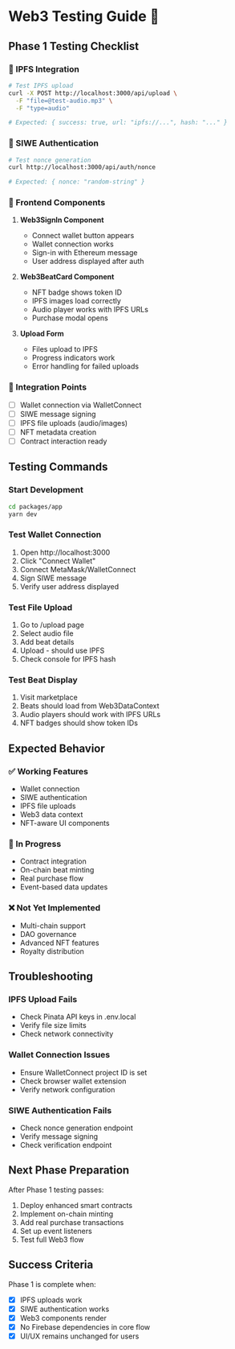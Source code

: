 # Web3 Testing Guide 🧪

## Phase 1 Testing Checklist

### 🔗 IPFS Integration
```bash
# Test IPFS upload
curl -X POST http://localhost:3000/api/upload \
  -F "file=@test-audio.mp3" \
  -F "type=audio"

# Expected: { success: true, url: "ipfs://...", hash: "..." }
```

### 🔐 SIWE Authentication
```bash
# Test nonce generation
curl http://localhost:3000/api/auth/nonce

# Expected: { nonce: "random-string" }
```

### 📱 Frontend Components
1. **Web3SignIn Component**
   - Connect wallet button appears
   - Wallet connection works
   - Sign-in with Ethereum message
   - User address displayed after auth

2. **Web3BeatCard Component**
   - NFT badge shows token ID
   - IPFS images load correctly
   - Audio player works with IPFS URLs
   - Purchase modal opens

3. **Upload Form**
   - Files upload to IPFS
   - Progress indicators work
   - Error handling for failed uploads

### 🎯 Integration Points
- [ ] Wallet connection via WalletConnect
- [ ] SIWE message signing
- [ ] IPFS file uploads (audio/images)
- [ ] NFT metadata creation
- [ ] Contract interaction ready

## Testing Commands

### Start Development
```bash
cd packages/app
yarn dev
```

### Test Wallet Connection
1. Open http://localhost:3000
2. Click "Connect Wallet"
3. Connect MetaMask/WalletConnect
4. Sign SIWE message
5. Verify user address displayed

### Test File Upload
1. Go to /upload page
2. Select audio file
3. Add beat details
4. Upload - should use IPFS
5. Check console for IPFS hash

### Test Beat Display
1. Visit marketplace
2. Beats should load from Web3DataContext
3. Audio players should work with IPFS URLs
4. NFT badges should show token IDs

## Expected Behavior

### ✅ Working Features
- Wallet connection
- SIWE authentication
- IPFS file uploads
- Web3 data context
- NFT-aware UI components

### 🔄 In Progress
- Contract integration
- On-chain beat minting
- Real purchase flow
- Event-based data updates

### ❌ Not Yet Implemented
- Multi-chain support
- DAO governance
- Advanced NFT features
- Royalty distribution

## Troubleshooting

### IPFS Upload Fails
- Check Pinata API keys in .env.local
- Verify file size limits
- Check network connectivity

### Wallet Connection Issues
- Ensure WalletConnect project ID is set
- Check browser wallet extension
- Verify network configuration

### SIWE Authentication Fails
- Check nonce generation endpoint
- Verify message signing
- Check verification endpoint

## Next Phase Preparation

After Phase 1 testing passes:
1. Deploy enhanced smart contracts
2. Implement on-chain minting
3. Add real purchase transactions
4. Set up event listeners
5. Test full Web3 flow

## Success Criteria

Phase 1 is complete when:
- [x] IPFS uploads work
- [x] SIWE authentication works  
- [x] Web3 components render
- [x] No Firebase dependencies in core flow
- [x] UI/UX remains unchanged for users